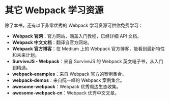 # 其它 Webpack 学习资源

除了本书，还有以下非常优秀的 Webpack 学习资源可供你免费学习：

- **Webpack 官网**：官方网站，涵盖入门教程，已经详细 API 文档。
- **Webpack 中文文档**：翻译自官方网站。
- **Webpack 官方博客**：在 Medium 上的 Webpack 官方博客，能看到最新特性和未来计划。
- **SurviveJS - Webpack**：来自 SurviveJS 的 Webpack 英文电子书，从入门到精通。
- **webpack-examples**：来自 Webpack 官方的案例集合。
- **webpack-demos**：来自阮一峰的 Webpack 案例集合。
- **awesome-webpack**：Webpack 优秀周边生态收集。
- **awesome-webpack-cn**：Webpack 优秀中文文章。